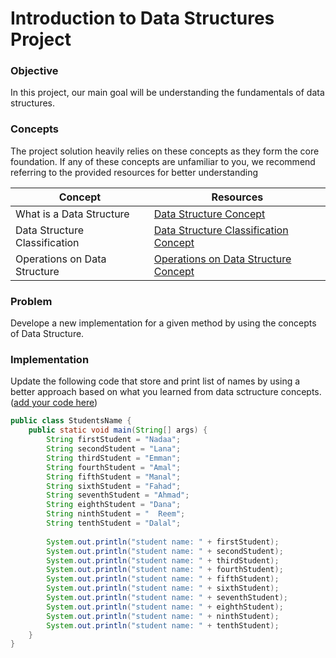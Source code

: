 # Introduction to Data Structures Project 

### Objective
In this project, our main goal will be understanding the fundamentals of data structures.

### Concepts
The project solution heavily relies on these concepts as they form the core foundation. If any of these concepts are unfamiliar to you, we recommend referring to the provided resources for better understanding

| Concept | Resources |
| --- | ----------- |
| What is a Data Structure | [Data Structure Concept](https://github.com/lamabeta/Introduction-to-data-structures/blob/main/resources/01-what-is-a-data-structure.md) |
| Data Structure Classification | [Data Structure Classification Concept](https://github.com/lamabeta/Introduction-to-data-structures/blob/main/resources/02-data-structure-classification.md)|
| Operations on Data Structure| [Operations on Data Structure Concept](https://github.com/lamabeta/Introduction-to-data-structures/blob/main/resources/03-operations-on-data-structure.md) |


### Problem
Develope a new implementation for a given method by using the concepts of Data Structure.

### Implementation
Update the following code that store and print list of names by using a better approach based on what you learned from data sctructure concepts.([add your code here](https://github.com/lamabeta/Introduction-to-data-structures/blob/main/StudentsName.java))
```java
public class StudentsName {
    public static void main(String[] args) {
        String firstStudent = "Nadaa";
        String secondStudent = "Lana";
        String thirdStudent = "Emman";
        String fourthStudent = "Amal";
        String fifthStudent = "Manal";
        String sixthStudent = "Fahad";
        String seventhStudent = "Ahmad";
        String eighthStudent = "Dana";
        String ninthStudent = "  Reem";
        String tenthStudent = "Dalal";
        
        System.out.println("student name: " + firstStudent);
        System.out.println("student name: " + secondStudent);
        System.out.println("student name: " + thirdStudent);
        System.out.println("student name: " + fourthStudent);
        System.out.println("student name: " + fifthStudent);
        System.out.println("student name: " + sixthStudent);
        System.out.println("student name: " + seventhStudent);
        System.out.println("student name: " + eighthStudent);
        System.out.println("student name: " + ninthStudent);
        System.out.println("student name: " + tenthStudent);
    }
}
```
